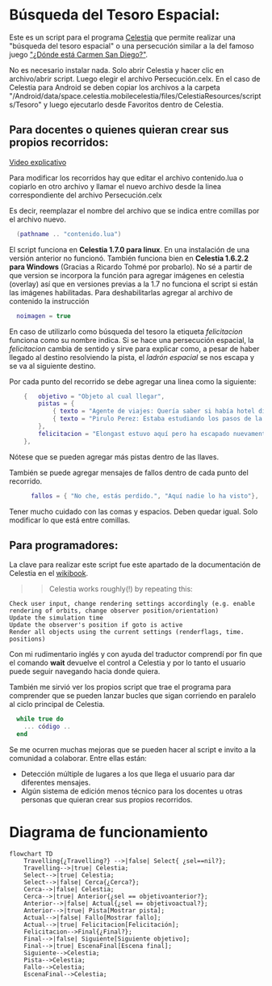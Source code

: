 # Búsqueda del Tesoro Espacial:

Este es un script para el programa [Celestia](https://celestiaproject.space/) que permite realizar una "búsqueda del tesoro espacial" o una persecución similar a la del famoso juego ["¿Dónde está Carmen San Diego?"](https://www.clasicosbasicos.org/juegos/aventura-grafica/donde-esta-carmen-sandiego-buscala-por-todo-el-mundo).

No es necesario instalar nada. Solo abrir Celestia y hacer clic en archivo/abrir script. Luego elegir el archivo Persecución.celx.
En el caso de Celestia para Android se deben copiar los archivos a la carpeta "/Android/data/space.celestia.mobilecelestia/files/CelestiaResources/scripts/Tesoro" y luego ejecutarlo desde Favoritos dentro de Celestia.

## Para docentes o quienes quieran crear sus propios recorridos:

[Video explicativo](https://youtu.be/PUFqwxdwHwg)

Para modificar los recorridos hay que editar el archivo contenido.lua o copiarlo en otro archivo y llamar el nuevo archivo desde la linea correspondiente del archivo Persecución.celx

Es decir, reemplazar el nombre del archivo que se indica entre comillas por el archivo nuevo.
```lua
  (pathname .. "contenido.lua")
```

El script funciona en **Celestia 1.7.0 para linux**. En  una instalación de una versión anterior no funcionó. También funciona bien en **Celestia 1.6.2.2 para Windows** (Gracias a Ricardo Tohmé por probarlo).
No sé a partir de que version se incorpora la función para agregar imágenes en celestia (overlay) así que en versiones previas a la 1.7 no funciona el script si están las imágenes habilitadas. Para deshabilitarlas agregar al archivo de contenido la instrucción

```lua
  noimagen = true
```

En caso de utilizarlo como búsqueda del tesoro la etiqueta *felicitacion* funciona como su nombre indica. Si se hace una persecución espacial, la *felicitacion* cambia de sentido y sirve para explicar como, a pesar de haber llegado al destino resolviendo la pista, el *ladrón espacial* se nos escapa y se va al siguiente destino.

Por cada punto del recorrido se debe agregar una linea como la siguiente:

```lua
    {   objetivo = "Objeto al cual llegar",
        pistas = { 
            { texto = "Agente de viajes: Quería saber si había hotel disponible en la cara oculta.", personaje = "personaje01.png" },
            { texto = "Pirulo Perez: Estaba estudiando los pasos de la nave Chandrayaan-3.", personaje = "personaje07.png" }
        },
        felicitacion = "Elongast estuvo aquí pero ha escapado nuevamente.",
    },
```

Nótese que se pueden agregar más pistas dentro de las llaves.

También se puede agregar mensajes de fallos dentro de cada punto del recorrido.


```lua
      fallos = { "No che, estás perdido.", "Aquí nadie lo ha visto"},
```

Tener mucho cuidado con las comas y espacios. Deben quedar igual. Solo modificar lo que está entre comillas.

## Para programadores:

La clave para realizar este script fue este apartado de la documentación de Celestia en el [wikibook](https://en.wikibooks.org/wiki/Celestia/Celx_Scripting/CELX_Lua_Methods).

>> Celestia works roughly(!) by repeating this:

    Check user input, change rendering settings accordingly (e.g. enable rendering of orbits, change observer position/orientation)
    Update the simulation time
    Update the observer's position if goto is active
    Render all objects using the current settings (renderflags, time. positions)

Con mi rudimentario inglés y con ayuda del traductor comprendí por fin que el comando **wait** devuelve el control a Celestia y por lo tanto el usuario puede seguir navegando hacia donde quiera.

También me sirvió ver los propios script que trae el programa para comprender que se pueden lanzar bucles que sigan corriendo en paralelo al ciclo principal de Celestia.

```lua
  while true do
    ... código ..
  end
```

Se me ocurren muchas mejoras que se pueden hacer al script e invito a la comunidad a colaborar. Entre ellas están:

* Detección múltiple de lugares a los que llega el usuario para dar diferentes mensajes.
* Algún sistema de edición menos técnico para los docentes u otras personas que quieran crear sus propios recorridos.

# Diagrama de funcionamiento

```mermaid
flowchart TD
    Travelling{¿Travelling?} -->|false| Select{ ¿sel==nil?};
    Travelling-->|true| Celestia;
    Select-->|true| Celestia;
    Select-->|false| Cerca{¿Cerca?};
    Cerca-->|false| Celestia;
    Cerca-->|true| Anterior{¿sel == objetivoanterior?};
    Anterior-->|false| Actual{¿sel == objetivoactual?};
    Anterior-->|true| Pista[Mostrar pista];
    Actual-->|false| Fallo[Mostrar fallo];
    Actual-->|true| Felicitacion[Felicitación];
    Felicitacion-->Final{¿Final?};
    Final-->|false| Siguiente[Siguiente objetivo];
    Final-->|true| EscenaFinal[Escena final];
    Siguiente-->Celestia;
    Pista-->Celestia;
    Fallo-->Celestia;
    EscenaFinal-->Celestia;
```
